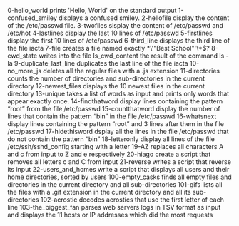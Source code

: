 0-hello_world prints 'Hello, World' on the standard output
1-confused_smiley displays a confused smiley.
2-hellofile display the content of the /etc/passwd file.
3-twofiles sisplay the content of /etc/passwd and /etc/hot
4-lastlines display the last 10 lines of /etc/passwd
5-firstlines display the first 10 lines of /etc/passwd
6-third_line displays the third line of the file iacta
7-file creates a file named exactly \*\\'"Best School"\'\\*$\?
8-cwd_state writes into the file ls_cwd_content the result of the command ls -la
9-duplicate_last_line duplicates the last line of the file iacta
10-no_more_js deletes all the regular files  with a .js extension
11-directories counts the number of directories and sub-directories in the current directory
12-newest_files displays the 10 newest files in the current directory
13-unique takes a list of words as input and prints only words that appear exactly once.
14-findthatword display lines containing the pattern “root” from the file /etc/passwd
15-countthatword display the number of lines that contain the pattern “bin” in the file /etc/passwd
16-whatsnext display lines containing the pattern “root” and 3 lines after them in the file /etc/passwd
17-hidethisword dsplay all the lines in the file /etc/passwd that do not contain the pattern “bin”
18-letteronly display all lines of the file /etc/ssh/sshd_config starting with a letter
19-AZ replaces all characters A and c from input to Z and e respectively
20-hiago create a script that removes all letters c and C from input
21-reverse writes a script that reverse its input
22-users_and_homes write a script that displays all users and their home directories, sorted by users
100-empty_casks finds all empty files and directories in the current directory and all sub-directories
101-gifs lists all the files with a .gif extension in the current directory and all its sub-directories
102-acrostic decodes acrostics that use the first letter of each line
103-the_biggest_fan parses web servers logs in TSV format as input and displays the 11 hosts or IP addresses which did the most requests

